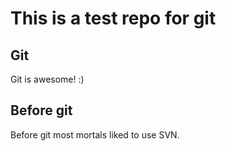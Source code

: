 # This is a test repo for git

## Git

Git is awesome! :)

## Before git

Before git most mortals liked to use SVN.
